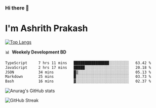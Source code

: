 ### Hi there 👋
# I'm Ashrith Prakash

[![Top Langs](https://github-readme-stats.vercel.app/api/top-langs/?username=xxcheckmatexx&count_private=true&include_all_commits=true&show_icons=true&line_height=20&title_color=FFFFFF&icon_color=FFFFFF&text_color=FFFFFF&bg_color=0D1117&langs_count=8)](https://github.com/anuraghazra/github-readme-stats)

📊 &nbsp;**Weekely Development BD**

<!--START_SECTION:waka-->

```txt
TypeScript     7 hrs 11 mins   ████████████████░░░░░░░░░   63.42 %
JavaScript     2 hrs 17 mins   █████░░░░░░░░░░░░░░░░░░░░   20.18 %
JSON           34 mins         █▒░░░░░░░░░░░░░░░░░░░░░░░   05.13 %
Markdown       25 mins         █░░░░░░░░░░░░░░░░░░░░░░░░   03.73 %
Bash           16 mins         ▓░░░░░░░░░░░░░░░░░░░░░░░░   02.37 %
```

<!--END_SECTION:waka-->

![Anurag's GitHub stats](https://github-readme-stats.vercel.app/api?username=xxcheckmatexx&count_private=true&show_icons=true&theme=merko)  

![GitHub Streak](http://github-readme-streak-stats.herokuapp.com?user=xxcheckmatexx&theme=merko&hide_border=true&date_format=M%20j%5B%2C%20Y%5D&fire=DD0E0B)
<br/>
